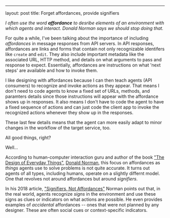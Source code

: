 ---
layout: post
title: Forget affordances, provide signifiers

_I often use the word **affordance** to desribe elements of an environment with which agents and interact. Donald Norman says we should stop doing that._

For quite a while, I've been talking about the importance of including _affordances_ in message responses from API servers. In API responses, affordances are links and forms that contain not only recognizable identifers like `create` and `edit`. They also include important metadata like the associated URL, HTTP method, and details on what arguments to pass and response to expect. Essentially, affordances are instructions on what 'next steps' are available and how to invoke them.

I like designing with affordances because I can then teach agents (API consumers) to recognize and invoke actions as they appear. That means I don't need to code agents to know a fixed set of URLs, methods, and paramters details since those instructions will appear with the affordance shows up in responses. It also means I don't have to code the agent to have a fixed sequence of actions and can just code the client app to invoke the recognized actions whenever they show up in the responses.

These last few details means that the agent can more easily adapt to minor changes in the workflow of the target service, too. 

All good things, right?

Well...

According to human-computer interaction guru and author of the book ["The Design of Everyday Things"](https://en.wikipedia.org/wiki/The_Design_of_Everyday_Things), [Donald Norman](https://twitter.com/jnd1er), this focus on affordances as _things_ agents use to solve problems is not quite accurate. It turns out agents of all types, including humans, operate on a slightly differnt model. One that revolves not around affordances but around _signifiers_.

In his 2018 article, ["Signifiers, Not Affordances"](https://jnd.org/signifiers_not_affordances/) Norman points out that, in the real world, agents recognize _signs_ in the environment and use these signs as clues or indicators on what actions are possible. He even provides examples of _accidental_ affordances -- ones that were not planned by any designer. These are often social cues or context-specific indicators. 


